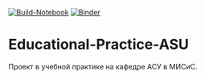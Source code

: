 [![Build-Notebook](https://github.com/hnvphong/Educational-Practice-ASU/actions/workflows/build_notebook.yml/badge.svg?branch=main&event=push)](https://github.com/hnvphong/Educational-Practice-ASU/actions/workflows/build_notebook.yml)
[![Binder](https://mybinder.org/badge_logo.svg)](https://mybinder.org/v2/gh/hnvphong/Educational-Practice-ASU.git/main?labpath=Classifying_Irises.ipynb)
# Educational-Practice-ASU
Проект в учебной практике на кафедре АСУ в МИСиС.
